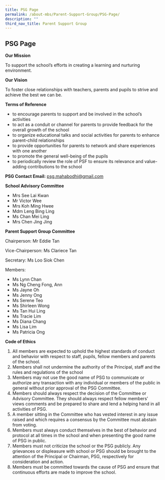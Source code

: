 ```yaml
---
title: PSG Page
permalink: /about-mbs/Parent-Support-Group/PSG-Page/
description: ""
third_nav_title: Parent Support Group
---
```

## PSG Page


**Our Mission**

To support the school’s efforts in creating a learning and nurturing environment.

**Our Vision**

To foster close relationships with teachers, parents and pupils to strive and achieve the best we can be.

**Terms of Reference**

*   to encourage parents to support and be involved in the school’s activities
*   to act as a conduit or channel for parents to provide feedback for the overall growth of the school
*   to organize educational talks and social activities for parents to enhance parent-child relationships
*   to provide opportunities for parents to network and share experiences with one another
*   to promote the general well-being of the pupils
*   to periodically review the role of PSF to ensure its relevance and value-adding contributions to the school

**PSG Contact Email:** psg.mahabodhi@gmail.com

**School Advisory Committee**

*   Mrs See Lai Kwan
*   Mr Victor Wee
*   Mrs Koh Ming Hwee
*   Mdm Leng Bing Ling
*   Ms Chan Mei Ling
*   Mrs Chen Jing Jing

**Parent Support Group Committee** 

Chairperson: Mr Eddie Tan

Vice-Chairperson: Ms Clariece Tan

Secretary: Ms Loo Siok Chen

Members:

*   Ms Lynn Chan
*   Ms Ng Cheng Fong, Ann
*   Ms Jayne Oh
*   Ms Jenny Ong
*   Ms Serene Teo
*   Ms Shirleen Wong
*   Ms Tan Hui Ling
*   Ms Tracie Lim
*   Ms Diana Chang
*   Ms Lisa Lim
*   Ms Patricia Ong

**Code of Ethics**

1.  All members are expected to uphold the highest standards of conduct and behavior with respect to staff, pupils, fellow members and parents of the school.
2.  Members shall not undermine the authority of the Principal, staff and the rules and regulations of the school
3.  Members may not use the good name of PSG to communicate or authorize any transaction with any individual or members of the public in general without prior approval of the PSG Committee.
4.  Members should always respect the decision of the Committee or Advisory Committee. They should always respect fellow members’ views comments and be prepared to share and lend a helping hand in all activities of PSG.
5.  A member sitting in the Committee who has vested interest in any issue raised and which requires a consensus by the Committee must abstain from voting.
6.  Members must always conduct themselves in the best of behavior and protocol at all times in the school and when presenting the good name of PSG in public.
7.  Members must not criticize the school or the PSG publicly. Any grievances or displeasure with school or PSG should be brought to the attention of the Principal or Chairman, PSG, respectively for consideration and action.
8.  Members must be committed towards the cause of PSG and ensure that continuous efforts are made to improve the school.